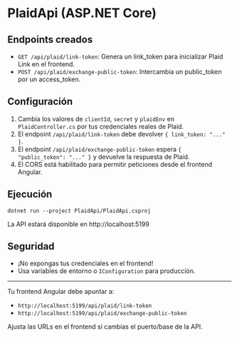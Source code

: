 # PlaidApi (ASP.NET Core)

## Endpoints creados

- `GET /api/plaid/link-token`: Genera un link_token para inicializar Plaid Link en el frontend.
- `POST /api/plaid/exchange-public-token`: Intercambia un public_token por un access_token.

## Configuración
1. Cambia los valores de `clientId`, `secret` y `plaidEnv` en `PlaidController.cs` por tus credenciales reales de Plaid.
2. El endpoint `/api/plaid/link-token` debe devolver `{ link_token: "..." }`.
3. El endpoint `/api/plaid/exchange-public-token` espera `{ "public_token": "..." }` y devuelve la respuesta de Plaid.
4. El CORS está habilitado para permitir peticiones desde el frontend Angular.

## Ejecución

```
dotnet run --project PlaidApi/PlaidApi.csproj
```

La API estará disponible en http://localhost:5199

## Seguridad
- ¡No expongas tus credenciales en el frontend!
- Usa variables de entorno o `IConfiguration` para producción.

---

Tu frontend Angular debe apuntar a:
- `http://localhost:5199/api/plaid/link-token`
- `http://localhost:5199/api/plaid/exchange-public-token`

Ajusta las URLs en el frontend si cambias el puerto/base de la API.
